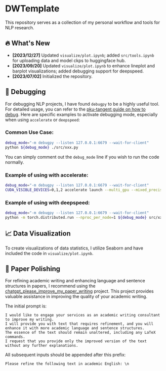 # DWTemplate

This repository serves as a collection of my personal workflow and tools for NLP research.

## 🔥 What's New

- **[2023/12/27]** Updated `visualize/plot.ipynb`; added `src/tools.ipynb` for uploading data and model ckps to huggingface hub.
- **[2023/09/20]** Updated `visualize/plot.ipynb` to enhance lineplot and barplot visualizations; added debugging support for deepspeed.
- **[2023/07/02]** Initialized the repository.

## 🐞 Debugging

For debugging NLP projects, I have found `debugpy` to be a highly useful tool. For detailed usage, you can refer to the [pku-tangent guide on how to debug](https://github.com/PKU-TANGENT/how_to_debug). Here are specific examples to activate debugging mode, especially when using `accelerate` or `deepspeed`:

### Common Use Case:
```bash
debug_mode="-m debugpy --listen 127.0.0.1:6679 --wait-for-client"
python ${debug_mode} ./src/xxx.py
```

You can simply comment out the `debug_mode` line if you wish to run the code normally.

### Example of using with accelerate:
```bash
debug_mode="-m debugpy --listen 127.0.0.1:6679 --wait-for-client"
CUDA_VISIBLE_DEVICES=0,1,2 accelerate launch --multi_gpu --mixed_precision=bf16 --main_process_port 26074 ${debug_mode} ./src/xxx.py
```

### Example of using with deepspeed:
```bash
debug_mode="-m debugpy --listen 127.0.0.1:6679 --wait-for-client"
python -m torch.distributed.run --nproc_per_node=1 ${debug_mode} src/xxx.py
```

## 📈 Data Visualization

To create visualizations of data statistics, I utilize Seaborn and have included the code in `visualize/plot.ipynb`.

## 📑 Paper Polishing

For refining academic writing and enhancing language and sentence structures in papers, I recommend using the [chatgpt_please_improve_my_paper_writing](https://github.com/ashawkey/chatgpt_please_improve_my_paper_writing) project. This project provides valuable assistance in improving the quality of your academic writing.

The initial prompt is:
```
I would like to engage your services as an academic writing consultant to improve my writing.
I will provide you with text that requires refinement, and you will enhance it with more academic language and sentence structures.
The essence of the text should remain unaltered, including any LaTeX commands.
I request that you provide only the improved version of the text without any further explanations.
```
All subsequent inputs should be appended after this prefix:
```
Please refine the following text in academic English: \n
```